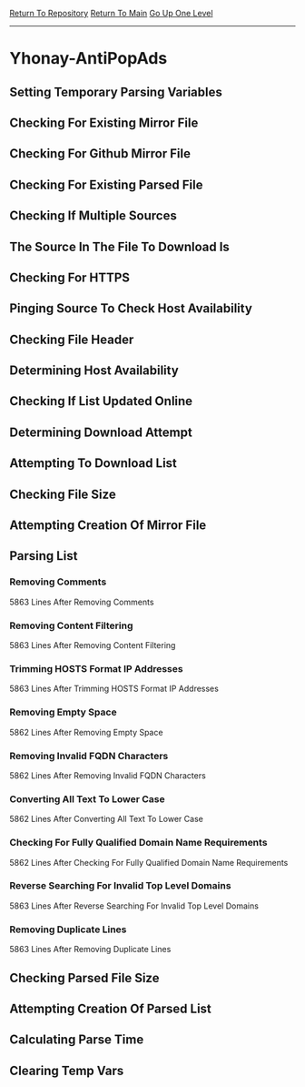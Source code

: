 [Return To Repository](https://github.com/deathbybandaid/piholeparser/)
[Return To Main](https://github.com/deathbybandaid/piholeparser/blob/master/RecentRunLogs/Mainlog.md)
[Go Up One Level](https://github.com/deathbybandaid/piholeparser/blob/master/RecentRunLogs/TopLevelScripts/30-Processing-External-Blacklists.md)
____________________________________
# Yhonay-AntiPopAds
## Setting Temporary Parsing Variables
## Checking For Existing Mirror File
## Checking For Github Mirror File
## Checking For Existing Parsed File
## Checking If Multiple Sources
## The Source In The File To Download Is
## Checking For HTTPS
## Pinging Source To Check Host Availability
## Checking File Header
## Determining Host Availability
## Checking If List Updated Online
## Determining Download Attempt
## Attempting To Download List
## Checking File Size
## Attempting Creation Of Mirror File
## Parsing List
### Removing Comments
5863 Lines After Removing Comments
### Removing Content Filtering
5863 Lines After Removing Content Filtering
### Trimming HOSTS Format IP Addresses
5863 Lines After Trimming HOSTS Format IP Addresses
### Removing Empty Space
5862 Lines After Removing Empty Space
### Removing Invalid FQDN Characters
5862 Lines After Removing Invalid FQDN Characters
### Converting All Text To Lower Case
5862 Lines After Converting All Text To Lower Case
### Checking For Fully Qualified Domain Name Requirements
5862 Lines After Checking For Fully Qualified Domain Name Requirements
### Reverse Searching For Invalid Top Level Domains
5863 Lines After Reverse Searching For Invalid Top Level Domains
### Removing Duplicate Lines
5863 Lines After Removing Duplicate Lines
## Checking Parsed File Size
## Attempting Creation Of Parsed List
## Calculating Parse Time
## Clearing Temp Vars
